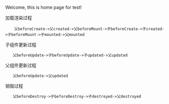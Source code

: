 Welcome, this is home page for test!

加载渲染过程

　　`父beforeCreate->父created->父beforeMount->子beforeCreate->子created->子beforeMount->子mounted->父mounted`

子组件更新过程

```
　　父beforeUpdate->子beforeUpdate->子updated->父updated
```

父组件更新过程

```
　　父beforeUpdate->父updated
```



销毁过程

```
　　父beforeDestroy->子beforeDestroy->子destroyed->父destroyed
```